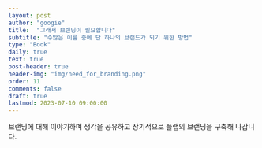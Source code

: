 ```yaml
---
layout: post
author: "googie"
title:  "그래서 브랜딩이 필요합니다"
subtitle: "수많은 이름 중에 단 하나의 브랜드가 되기 위한 방법"
type: "Book"
daily: true
text: true
post-header: true
header-img: "img/need_for_branding.png"
order: 11
comments: false
draft: true
lastmod: 2023-07-10 09:00:00
---
```


브랜딩에 대해 이야기하며 생각을 공유하고 장기적으로 플랩의 브랜딩을 구축해 나갑니다.
